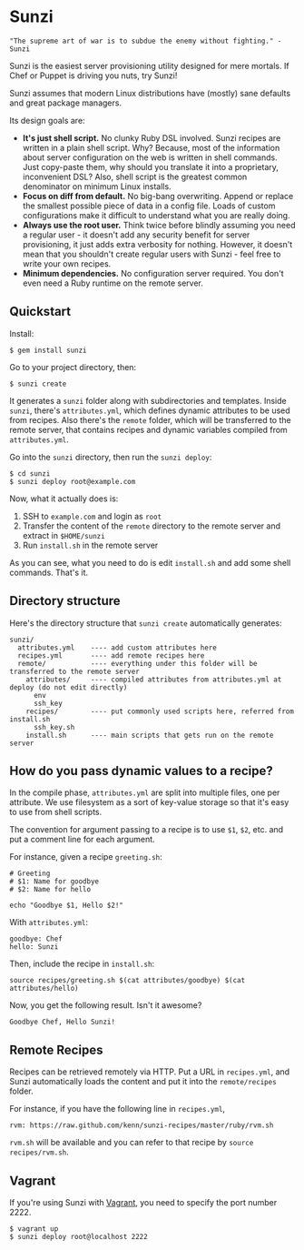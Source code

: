 Sunzi
=====

```
"The supreme art of war is to subdue the enemy without fighting." - Sunzi
```

Sunzi is the easiest server provisioning utility designed for mere mortals. If Chef or Puppet is driving you nuts, try Sunzi!

Sunzi assumes that modern Linux distributions have (mostly) sane defaults and great package managers.

Its design goals are:

* **It's just shell script.** No clunky Ruby DSL involved. Sunzi recipes are written in a plain shell script. Why? Because, most of the information about server configuration on the web is written in shell commands. Just copy-paste them, why should you translate it into a proprietary, inconvenient DSL? Also, shell script is the greatest common denominator on minimum Linux installs.
* **Focus on diff from default.** No big-bang overwriting. Append or replace the smallest possible piece of data in a config file. Loads of custom configurations make it difficult to understand what you are really doing.
* **Always use the root user.** Think twice before blindly assuming you need a regular user - it doesn't add any security benefit for server provisioning, it just adds extra verbosity for nothing. However, it doesn't mean that you shouldn't create regular users with Sunzi - feel free to write your own recipes.
* **Minimum dependencies.** No configuration server required. You don't even need a Ruby runtime on the remote server.

Quickstart
----------

Install:

    $ gem install sunzi

Go to your project directory, then:

    $ sunzi create

It generates a `sunzi` folder along with subdirectories and templates. Inside `sunzi`, there's `attributes.yml`, which defines dynamic attributes to be used from recipes. Also there's the `remote` folder, which will be transferred to the remote server, that contains recipes and dynamic variables compiled from `attributes.yml`.

Go into the `sunzi` directory, then run the `sunzi deploy`:

    $ cd sunzi
    $ sunzi deploy root@example.com

Now, what it actually does is:

1. SSH to `example.com` and login as `root`
1. Transfer the content of the `remote` directory to the remote server and extract in `$HOME/sunzi`
1. Run `install.sh` in the remote server

As you can see, what you need to do is edit `install.sh` and add some shell commands. That's it.

Directory structure
-------------------

Here's the directory structure that `sunzi create` automatically generates:

```
sunzi/
  attributes.yml    ---- add custom attributes here
  recipes.yml       ---- add remote recipes here
  remote/           ---- everything under this folder will be transferred to the remote server
    attributes/     ---- compiled attributes from attributes.yml at deploy (do not edit directly)
      env
      ssh_key
    recipes/        ---- put commonly used scripts here, referred from install.sh
      ssh_key.sh
    install.sh      ---- main scripts that gets run on the remote server
```

How do you pass dynamic values to a recipe?
-------------------------------------------

In the compile phase, `attributes.yml` are split into multiple files, one per attribute. We use filesystem as a sort of key-value storage so that it's easy to use from shell scripts.

The convention for argument passing to a recipe is to use `$1`, `$2`, etc. and put a comment line for each argument.

For instance, given a recipe `greeting.sh`:

```
# Greeting
# $1: Name for goodbye
# $2: Name for hello

echo "Goodbye $1, Hello $2!"
```

With `attributes.yml`:

```
goodbye: Chef
hello: Sunzi
```

Then, include the recipe in `install.sh`:

```
source recipes/greeting.sh $(cat attributes/goodbye) $(cat attributes/hello)
```

Now, you get the following result. Isn't it awesome?

```
Goodbye Chef, Hello Sunzi!
```

Remote Recipes
--------------

Recipes can be retrieved remotely via HTTP. Put a URL in `recipes.yml`, and Sunzi automatically loads the content and put it into the `remote/recipes` folder.

For instance, if you have the following line in `recipes.yml`,

```
rvm: https://raw.github.com/kenn/sunzi-recipes/master/ruby/rvm.sh
```

`rvm.sh` will be available and you can refer to that recipe by `source recipes/rvm.sh`.

Vagrant
-------

If you're using Sunzi with [Vagrant](http://vagrantup.com/), you need to specify the port number 2222.

    $ vagrant up
    $ sunzi deploy root@localhost 2222
